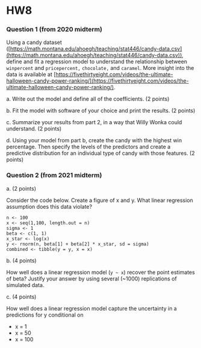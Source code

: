 # HW8

### Question 1 (from 2020 midterm)
Using a candy dataset ([https://math.montana.edu/ahoegh/teaching/stat446/candy-data.csv](https://math.montana.edu/ahoegh/teaching/stat446/candy-data.csv)), define and fit a regression model to understand the relationship between `winpercent` and `pricepercent,` `chocolate,` and `caramel`. More insight into the data is available at [https://fivethirtyeight.com/videos/the-ultimate-halloween-candy-power-ranking/](https://fivethirtyeight.com/videos/the-ultimate-halloween-candy-power-ranking/).

a. Write out the model and define all of the coefficients. (2 points)

b. Fit the model with software of your choice and print the results. (2 points)

c. Summarize your results from part 2, in a way that Willy Wonka could understand. (2 points)

d. Using your model from part b, create the candy with the highest win percentage. Then specify the levels of the predictors and create a predictive distribution for an individual type of candy with those features. (2 points)


### Question 2 (from 2021 midterm)

a. (2 points)

Consider the code below. Create a figure of x and y. What linear regression assumption does this data violate?

```{r}
n <- 100
x <- seq(1,100, length.out = n)
sigma <- 1
beta <- c(1, 1)
x_star <- log(x)
y <- rnorm(n, beta[1] + beta[2] * x_star, sd = sigma)
combined <- tibble(y = y, x = x)
```


b. (4 points)

How well does a linear regression model (`y ~ x`) recover the point estimates of beta? Justify your answer by using several (~1000) replications of simulated data.

c. (4 points)

How well does a linear regression model capture the uncertainty in a predictions for y conditional on 

- x = 1
- x = 50
- x = 100
